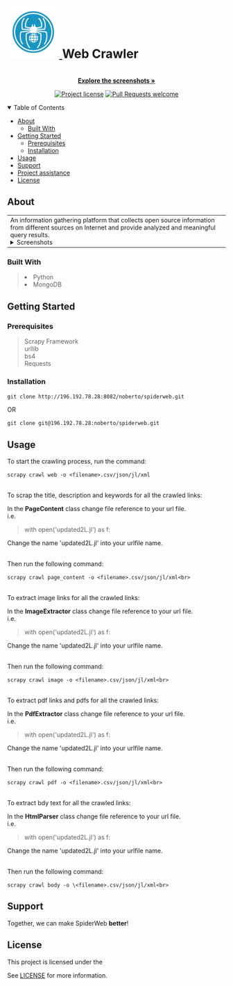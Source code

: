 <h1>
  <a href="http://196.192.78.28:8082/noberto/spiderweb.git">
    <!-- Please provide path to your logo here -->
    <img src="logo/Untitled_design-removebg-preview.png" alt="spiderWeblogo" width="120" height="120">
  </a>
<strong>Web Crawler</strong>
</h1>

<div align="center">
  <br />
  <a href="#about"><strong>Explore the screenshots »</strong></a>
  <br />
</div>

<div align="center">

[![Project license](https://img.shields.io/github/license/dec0dOS/spiderweb.svg?style=flat-square)](LICENSE)
[![Pull Requests welcome](https://img.shields.io/badge/PRs-welcome-ff69b4.svg?style=flat-square)](https://github.com/dec0dOS/spiderweb/issues?q=is%3Aissue+is%3Aopen+label%3A%22help+wanted%22)
</div>

<details open="open">
<summary>Table of Contents</summary>

- [About](#about)
  - [Built With](#built-with)
- [Getting Started](#getting-started)
  - [Prerequisites](#prerequisites)
  - [Installation](#installation)
- [Usage](#usage)
- [Support](#support)
- [Project assistance](#project-assistance)
- [License](#license)

</details>



## About

<table><tr><td>
An information gathering platform that collects open source information from different sources on Internet and provide analyzed and meaningful query results.

<details>
<summary>Screenshots</summary>
<br>

|                               Home Page                               |                               Login Page                               |
| :-------------------------------------------------------------------: | :--------------------------------------------------------------------: |
| <img src="docs/images/screenshot.png" title="Home Page" width="100%"> | <img src="docs/images/screenshot.png" title="Login Page" width="100%"> |

</details>

</td></tr></table>

### Built With

> <li>Python</li>
> <li>MongoDB</li>


## Getting Started

### Prerequisites

> Scrapy Framework<br />
> urllib <br />
> bs4 <br />
> Requests

### Installation

```
git clone http://196.192.78.28:8082/noberto/spiderweb.git 
```

<div style="margin:auto">OR</div> 

```
git clone git@196.192.78.28:noberto/spiderweb.git
```

## Usage

To start the crawling process, run the command:
```
scrapy crawl web -o <filename>.csv/json/jl/xml
```

<br>To scrap the title, description and keywords for all the crawled links:<br>

In the **PageContent** class change file reference to your url file.<br>
i.e.
>with open('updated2L.jl') as f:

Change the name 'updated2L.jl' into your urlfile name.<br><br>

Then run the following command:
```
scrapy crawl page_content -o <filename>.csv/json/jl/xml<br>
```

<br>To extract image links for all the crawled links:<br>

In the **ImageExtractor** class change file reference to your url file.<br>
i.e.
>with open('updated2L.jl') as f:

Change the name 'updated2L.jl' into your urlfile name.<br><br>

Then run the following command:
```
scrapy crawl image -o <filename>.csv/json/jl/xml<br>
```

<br>To extract pdf links and pdfs for all the crawled links:<br>

In the **PdfExtractor** class change file reference to your url file.<br>
i.e.
>with open('updated2L.jl') as f:

Change the name 'updated2L.jl' into your urlfile name.<br><br>

Then run the following command:
```
scrapy crawl pdf -o <filename>.csv/json/jl/xml<br>
```

<br>To extract bdy text for all the crawled links:<br>

In the **HtmlParser** class change file reference to your url file.<br>
i.e.
>with open('updated2L.jl') as f:

Change the name 'updated2L.jl' into your urlfile name.<br><br>

Then run the following command:
```
scrapy crawl body -o \<filename>.csv/json/jl/xml<br>
```

## Support


Together, we can make SpiderWeb **better**!

## License

This project is licensed under the 

See [LICENSE](LICENSE) for more information.

